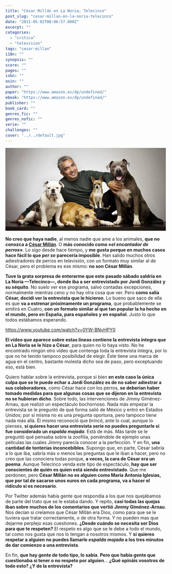 ```yaml
---
title: "César Millán en La Noria, Telecinco"
post_slug: "cesar-millan-en-la-noria-telecinco"
date: "2011-05-02T00:06:57.000Z"
excerpt: ""
categories: 
  - "critica"
  - "television"
tags: "cesar-millan"
i18n: ""
synopsis: ""
score: ""
pages: ""
isbn: ""
asin: ""
author: ""
paper: "https://www.amazon.es/dp/undefined/"
ebook: "https://www.amazon.es/dp/undefined/"
publisher: ""
book_card: ""
genres_fic: ""
genres_nofic: ""
serie: ""
challenges: ""
cover: "../../default.jpg"
---
```


![](images/cesar-millan.jpg "César Millán")

**No creo que haya nadie**, al menos nadie que ame a los animales, **que no conozca a [César Millán](http://www.cesarsway.com/espanol)**. O **más conocido como «_el encantador de perros_»**. Lo sigo desde hace tiempo, y **me gusta porque en muchos casos hace fácil lo que _per se_ parecería imposible**. Han salido muchos otros adiestradores de perros en televisión, con un formato muy similar al de César, pero el problema es ese mismo: **no son César Millán**.

**Tuve la grata sorpresa de enterarme que este pasado sábado saldría en La Noria —Telecinco—, donde iba a ser entrevistado por Jordi González y su séquito**. No suelo ver ese programa, salvo contadas excepciones, normalmente mientras ceno y no hay otra cosa que ver. Pero **como salía César, decidí ver la entrevista que le hicieron**. Lo bueno que saco de ella es que **va a estrenar próximamente un programa**, que probablemente se emitirá en Cuatro, **con un formato similar al que tan popular la ha hecho en el mundo, pero en España, para españoles y en español**. Justo lo que todos estábamos esperando.

https://www.youtube.com/watch?v=0YW-BNvHPY0

**El vídeo que aparece sobre estas líneas contiene la entrevista íntegra que en La Noria se le hizo a César**, para quien no lo haya visto. No he encontrado ningún otro vídeo que contenga toda la entrevista íntegra, por lo que no he tenido tampoco posibilidad de elegir. Éste tiene una marca de agua en el centro, bastante molesta dicho sea de paso, pero exceptuando eso, está bien.

Quiero hablar sobre la entrevista, porque si bien **en este caso la única culpa que se le puede echar a Jordi González es de no saber adiestrar a sus colaboradores**, como César hace con los perros, **se deberían haber tomado medidas para que algunas cosas que se dijeron en la entrevista no se hubieran dicho**. Sobre todo, las intervenciones de Jimmy Giménez-Arnau, que realizó un espectáculo bochornoso. Nada más empezar la entrevista se le preguntó de qué forma salió de México y entró en Estados Unidos; por sí misma no es una pregunta oportuna, pero tampoco tiene nada más allá. Él mismo reconoció que _brincó_, ante lo cual, aunque lo pienses, **si quieres hacer una entrevista serie no puedes preguntarle si fue considerado un _espalda mojada_**. Está de más. Más tarde se le preguntó qué pensaba sobre la zoofilia, poniéndole de ejemplo unas películas las cuales Jimmy parecía conocer a la perfección. Y en fin, **una cantidad de tonterías inconcebibles**. Supongo que, en parte, César sabría a lo que iba, sabría más o menos las preguntas que le iban a hacer, pero no creo que las conociera todas porque, **a veces, la cara de César era un poema**. Aunque Telecinco venda este tipo de espectáculo, **hay que ser conscientes de quién es quien está siendo entrevistado**. Que me perdonen, pero **César Millán no es alguien como María Antonia Iglesias, que por tal de sacarse unos euros en cada programa, va a hacer el ridículo si es necesario**.

Por Twitter además había gente que respondía a los que nos quejábamos de parte del trato que se le estaba dando. Y repito, **casi todas las quejas iban sobre muchos de los comentarios que vertió Jimmy Giménez-Arnau**. Nos decían si creíamos que César Millán era Dios, como para que se le tuviera que tratar correctamente, o de otra forma. Y no pueden mas que dejarme perplejo esas cuestiones. **¿Desde cuándo se necesita ser Dios para que te respeten?** El respeto es algo que se le debe a todo el mundo, tal como nos gusta que nos lo tengan a nosotros mismos. Y **si quieres respetar a alguien no puedes llamarle _espalda mojada_ a los tres minutos de dar comienzo a una entrevista**.

En fin, **que hay gente de todo tipo, lo sabía**. **Pero que había gente que cuestionaba si tener o no respeto por alguien**... **¿Qué opináis vosotros de todo esto? ¿Y de la entrevista?**
